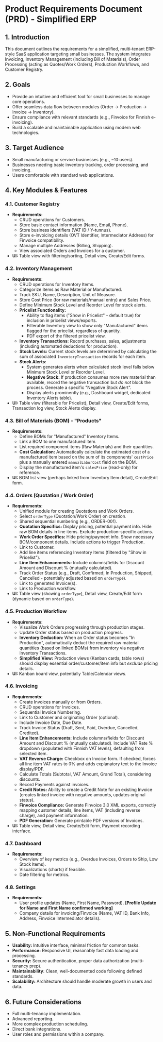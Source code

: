 # Product Requirements Document (PRD) - Simplified ERP

## 1. Introduction

This document outlines the requirements for a simplified, multi-tenant ERP-style SaaS application targeting small businesses. The system integrates Invoicing, Inventory Management (including Bill of Materials), Order Processing (acting as Quotes/Work Orders), Production Workflows, and Customer Registry.

## 2. Goals

- Provide an intuitive and efficient tool for small businesses to manage core operations.
- Offer seamless data flow between modules (Order -> Production -> Invoice -> Inventory).
- Ensure compliance with relevant standards (e.g., Finvoice for Finnish e-invoicing).
- Build a scalable and maintainable application using modern web technologies.

## 3. Target Audience

- Small manufacturing or service businesses (e.g., ~10 users).
- Businesses needing basic inventory tracking, order processing, and invoicing.
- Users comfortable with standard web applications.

## 4. Key Modules & Features

### 4.1. Customer Registry

- **Requirements:**
    - CRUD operations for Customers.
    - Store basic contact information (Name, Email, Phone).
    - Store business identifiers (VAT ID / Y-tunnus).
    - Store e-invoicing details (OVT Identifier, Intermediator Address) for Finvoice compatibility.
    - Manage multiple Addresses (Billing, Shipping).
    - View associated Orders and Invoices for a customer.
- **UI:** Table view with filtering/sorting, Detail view, Create/Edit forms.

### 4.2. Inventory Management

- **Requirements:**
    - CRUD operations for Inventory Items.
    - Categorize items as Raw Material or Manufactured.
    - Track SKU, Name, Description, Unit of Measure.
    - Store Cost Price (for raw materials/manual entry) and Sales Price.
    - Define Minimum Stock Level and Reorder Level for stock alerts.
    - **Pricelist Functionality:**
        - Ability to flag items ("Show in Pricelist" - default true) for inclusion in pricelist views/exports.
        - Filterable Inventory view to show only "Manufactured" items flagged for the pricelist, regardless of quantity.
        - PDF export of the filtered pricelist view.
    - **Inventory Transactions:** Record purchases, sales, adjustments (including automated deductions for production).
    - **Stock Levels:** Current stock levels are determined by calculating the sum of associated `InventoryTransaction` records for each item.
    - **Stock Alerts:**
        - System generates alerts when calculated stock level falls below Minimum Stock Level or Reorder Level.
        - **Negative Stock:** If production consumes more raw material than available, record the negative transaction but *do not* block the process. Generate a specific "Negative Stock Alert".
        - Display alerts prominently (e.g., Dashboard widget, dedicated Inventory Alerts table).
- **UI:** Table view (filterable for Pricelist), Detail view, Create/Edit forms, Transaction log view, Stock Alerts display.

### 4.3. Bill of Materials (BOM) - "Products"

- **Requirements:**
    - Define BOMs for "Manufactured" Inventory Items.
    - Link a BOM to one manufactured item.
    - List required component items (Raw Materials) and their quantities.
    - **Cost Calculation:** Automatically calculate the estimated cost of a manufactured item based on the sum of its components' `costPrice` plus a manually entered `manualLaborCost` field on the BOM.
    - Display the manufactured item's `salesPrice` (read-only) for reference.
- **UI:** BOM list view (perhaps linked from Inventory Item detail), Create/Edit form.

### 4.4. Orders (Quotation / Work Order)

- **Requirements:**
    - Unified module for creating Quotations and Work Orders.
    - Select `orderType` (Quotation/Work Order) on creation.
    - Shared sequential numbering (e.g., ORDER-001).
    - **Quotation Specifics:** Display pricing, potential payment info. Hide raw BOM details in line items. Exclude production-specific actions.
    - **Work Order Specifics:** Hide pricing/payment info. Show necessary BOM/component details. Include actions to trigger Production.
    - Link to Customer.
    - Add line items referencing Inventory Items (filtered by "Show in Pricelist").
    - **Line Item Enhancements:** Include columns/fields for Discount Amount and Discount % (mutually calculated).
    - Track Order Status (e.g., Draft, Confirmed, In Production, Shipped, Cancelled - potentially adjusted based on `orderType`).
    - Link to generated Invoice(s).
    - Link to Production workflow.
- **UI:** Table view (showing `orderType`), Detail view, Create/Edit form (dynamic based on `orderType`).

### 4.5. Production Workflow

- **Requirements:**
    - Visualize Work Orders progressing through production stages.
    - Update Order status based on production progress.
    - **Inventory Deduction:** When an Order status becomes "In Production", automatically deduct the required raw material quantities (based on linked BOMs) from inventory via negative Inventory Transactions.
    - **Simplified View:** Production views (Kanban cards, table rows) should display essential order/customer/item info but *exclude* pricing details.
- **UI:** Kanban board view, potentially Table/Calendar views.

### 4.6. Invoicing

- **Requirements:**
    - Create Invoices manually or from Orders.
    - CRUD operations for Invoices.
    - Sequential Invoice Numbering.
    - Link to Customer and originating Order (optional).
    - Include Invoice Date, Due Date.
    - Track Invoice Status (Draft, Sent, Paid, Overdue, Cancelled, Credited).
    - **Line Item Enhancements:** Include columns/fields for Discount Amount and Discount % (mutually calculated). Include VAT Rate % dropdown (populated with Finnish VAT levels), defaulting from selected item.
    - **VAT Reverse Charge:** Checkbox on Invoice form. If checked, forces all line item VAT rates to 0% and adds explanatory text to the Invoice display/PDF.
    - Calculate Totals (Subtotal, VAT Amount, Grand Total), considering discounts.
    - Record Payments against invoices.
    - **Credit Notes:** Ability to create a Credit Note for an existing Invoice (creates linked invoice with negative amounts, updates original status).
    - **Finvoice Compliance:** Generate Finvoice 3.0 XML exports, correctly mapping customer details, line items, VAT (including reverse charge), and payment information.
    - **PDF Generation:** Generate printable PDF versions of Invoices.
- **UI:** Table view, Detail view, Create/Edit form, Payment recording interface.

### 4.7. Dashboard

- **Requirements:**
    - Overview of key metrics (e.g., Overdue Invoices, Orders to Ship, Low Stock Items).
    - Visualizations (charts) if feasible.
    - Date filtering for metrics.

### 4.8. Settings

- **Requirements:**
    - User profile updates (Name, First Name, Password). **[Profile Update for Name and First Name confirmed working]**
    - Company details for invoicing/Finvoice (Name, VAT ID, Bank Info, Address, Finvoice Intermediator details).

## 5. Non-Functional Requirements

- **Usability:** Intuitive interface, minimal friction for common tasks.
- **Performance:** Responsive UI, reasonably fast data loading and processing.
- **Security:** Secure authentication, proper data authorization (multi-tenancy prep).
- **Maintainability:** Clean, well-documented code following defined standards.
- **Scalability:** Architecture should handle moderate growth in users and data.

## 6. Future Considerations

- Full multi-tenancy implementation.
- Advanced reporting.
- More complex production scheduling.
- Direct bank integrations.
- User roles and permissions within a company.
